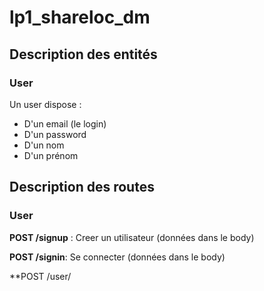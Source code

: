 # lp1_shareloc_dm

## Description des entités

### User

Un user dispose :

- D'un email (le login)
- D'un password
- D'un nom
- D'un prénom



## Description des routes

### User

**POST /signup** : Creer un utilisateur (données dans le body)

**POST /signin**: Se connecter (données dans le body)

**POST /user/ 

